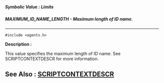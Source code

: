 ##### Symbolic Value : Limits
##### MAXIMUM_ID_NAME_LENGTH - Maximum length of ID name.
---
```
#include <agents.h>
```
**Description :**

This value specifies the maximum length of ID name.  See SCRIPTCONTEXTDESCR for 
more information.


**See Also :**
[SCRIPTCONTEXTDESCR](/domino-c-api-docs/reference/Data/SCRIPTCONTEXTDESCR)
---
